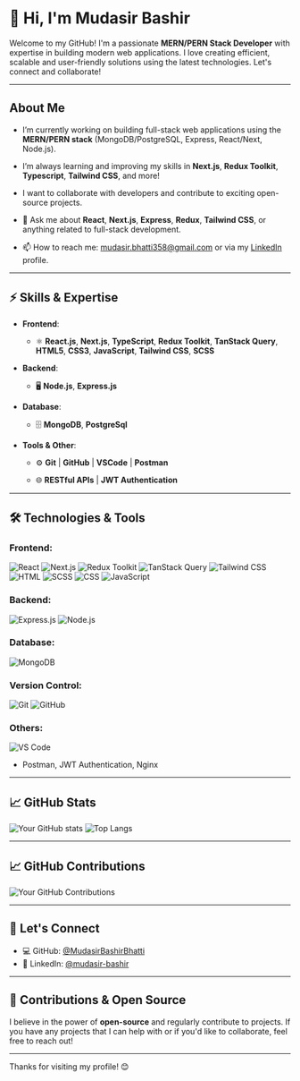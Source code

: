 # 👋 Hi, I'm Mudasir Bashir

Welcome to my GitHub! I'm a passionate **MERN/PERN Stack Developer** with expertise in building modern web applications. I love creating efficient, scalable and user-friendly solutions using the latest technologies. Let's connect and collaborate!

---

## About Me

-  I’m currently working on building full-stack web applications using the **MERN/PERN stack** (MongoDB/PostgreSQL, Express, React/Next, Node.js).

- I’m always learning and improving my skills in **Next.js**, **Redux Toolkit**, **Typescript**, **Tailwind CSS**, and more!

- I want to collaborate with developers and contribute to exciting open-source projects.

- 💬 Ask me about **React**, **Next.js**, **Express**, **Redux**, **Tailwind CSS**, or anything related to full-stack development.

- 📫 How to reach me: [mudasir.bhatti358@gmail.com](mailto:mudasir.bhatti358@gmail.com) or via my [LinkedIn](https://www.linkedin.com/in/mudasir-bashir/) profile.

---

## ⚡ Skills & Expertise

- **Frontend**:

  - ⚛️ **React.js**, **Next.js**, **TypeScript**, **Redux Toolkit**, **TanStack Query**, **HTML5**, **CSS3**, **JavaScript**, **Tailwind CSS**, **SCSS**
    
- **Backend**:

  - 🖥️ **Node.js**, **Express.js**
 
- **Database**:

  - 🗄️ **MongoDB**, **PostgreSql**
 
- **Tools & Other**:

  - ⚙️ **Git** | **GitHub** | **VSCode** | **Postman**

  - 🌐 **RESTful APIs** | **JWT Authentication**

---

## 🛠️ Technologies & Tools

### Frontend:

![React](https://img.shields.io/badge/-React-61dafb?style=for-the-badge&logo=react&logoColor=black)
![Next.js](https://img.shields.io/badge/-Next.js-000000?style=for-the-badge&logo=next.js&logoColor=white)
![Redux Toolkit](https://img.shields.io/badge/-Redux%20Toolkit-764abc?style=for-the-badge&logo=redux&logoColor=white)
![TanStack Query](https://img.shields.io/badge/-TanStack%20Query-FF4154?style=for-the-badge&logo=react-query&logoColor=white)
![Tailwind CSS](https://img.shields.io/badge/-Tailwind%20CSS-38b2ac?style=for-the-badge&logo=tailwind-css&logoColor=white)
![HTML](https://img.shields.io/badge/-HTML-e34f26?style=for-the-badge&logo=html5&logoColor=white)
![SCSS](https://img.shields.io/badge/-SCSS-cc6699?style=for-the-badge&logo=sass&logoColor=white)
![CSS](https://img.shields.io/badge/-CSS-1572b6?style=for-the-badge&logo=css3&logoColor=white)
![JavaScript](https://img.shields.io/badge/-JavaScript-ffda44?style=for-the-badge&logo=javascript&logoColor=black)
    
### Backend:

![Express.js](https://img.shields.io/badge/-Express.js-000000?style=for-the-badge&logo=express&logoColor=white)
![Node.js](https://img.shields.io/badge/-Node.js-339933?style=for-the-badge&logo=node.js&logoColor=white)
    
### Database:

![MongoDB](https://img.shields.io/badge/-MongoDB-4db33d?style=for-the-badge&logo=mongodb&logoColor=white)
 
### Version Control:

![Git](https://img.shields.io/badge/-Git-f05032?style=for-the-badge&logo=git&logoColor=white)
![GitHub](https://img.shields.io/badge/-GitHub-181717?style=for-the-badge&logo=github&logoColor=white)
    
### Others:

![VS Code](https://img.shields.io/badge/-VS%20Code-007acc?style=for-the-badge&logo=visual-studio-code&logoColor=white)
  - Postman, JWT Authentication, Nginx

---

## 📈 GitHub Stats

![Your GitHub stats](https://github-readme-stats.vercel.app/api?username=MudasirBashirBhatti&show_icons=true&theme=radical)
![Top Langs](https://github-readme-stats.vercel.app/api/top-langs/?username=MudasirBashirBhatti&layout=compact&theme=radical)

---

## 📈 GitHub Contributions

![Your GitHub Contributions](https://github-readme-streak-stats.herokuapp.com/?user=MudasirBashirBhatti&theme=radical)

---

## 🌱 Let's Connect

- 💻 GitHub: [@MudasirBashirBhatti](https://github.com/MudasirBashirBhatti)
- 📲 LinkedIn: [@mudasir-bashir](https://www.linkedin.com/in/mudasir-bashir)

---

## 🙌 Contributions & Open Source

I believe in the power of **open-source** and regularly contribute to projects. If you have any projects that I can help with or if you'd like to collaborate, feel free to reach out!

---

Thanks for visiting my profile! 😊
